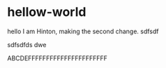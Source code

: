 # hellow-world
hello
I am Hinton, making the second change.
sdfsdf

sdfsdfds
dwe

ABCDEFFFFFFFFFFFFFFFFFFFFFF
